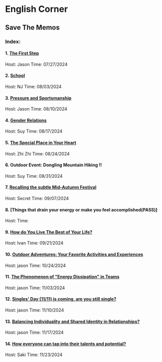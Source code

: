 # English Corner
## Save The Memos
### Index:
#### 1. [The First Step](https://u-desu.github.io/udesu.github.io/2024-07-27-English-Corner.html)
Host: Jason
Time: 07/27/2024
#### 2. [School](https://u-desu.github.io/udesu.github.io/2024-08-03-English-Corner.html)
Host: NJ
Time: 08/03/2024
#### 3. [Pressure and Sportsmanship](https://u-desu.github.io/udesu.github.io/2024-08-10-English-Corner.html)
Host: Jason
Time: 08/10/2024
#### 4. [Gender Relations](https://u-desu.github.io/udesu.github.io/2024-08-17-English-Corner.html)
Host: Suy
Time: 08/17/2024
#### 5. [The Special Place in Your Heart](https://u-desu.github.io/udesu.github.io/2024-08-24-English-Corner.html)
Host: Zhi Zhi
Time: 08/24/2024
#### 6. Outdoor Event: Dongling Mountain Hiking !!
Host: Suy
Time: 08/31/2024
#### 7. [Recalling the subtle Mid-Autumn Festival](https://u-desu.github.io/udesu.github.io/2024-09-07-English-Corner.html)
Host: Secret
Time: 09/07/2024
#### 8. [Things that drain your energy or make you feel accomplished(PASS)]
Host: 
Time: 
#### 9. [How do You Live The Best of Your Life?](https://u-desu.github.io/udesu.github.io/2024-09-21-English-Corner.html)
Host: Ivan
Time: 09/21/2024
#### 10. [Outdoor Adventures: Your Favorite Activities and Experiences](https://u-desu.github.io/udesu.github.io/2024-10-26-English-Corner.html)
Host: jason
Time: 10/24/2024
#### 11. [The Phenomenon of "Energy Dissipation" in Teams](https://u-desu.github.io/udesu.github.io/2024-11-03-English-Corner.html)
Host: jason
Time: 11/03/2024
#### 12. [Singles' Day (11/11) is coming, are you still single?](https://u-desu.github.io/udesu.github.io/2024-11-10-English-Corner.html)
Host: jason
Time: 11/10/2024
#### 13. [Balancing Individuality and Shared Identity in Relationships?](https://u-desu.github.io/udesu.github.io/2024-11-17-English-Corner.html)
Host: jason
Time: 11/17/2024
#### 14. [How everyone can tap into their talents and potential?](https://u-desu.github.io/udesu.github.io/2024-11-23-English-Corner.html)
Host: Saki
Time: 11/23/2024

